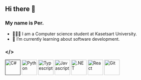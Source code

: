 ## Hi there 👋

### My name is Per.
- 👨🏻‍💻 I am a Computer science student at Kasetsart University.
- 🌱 I’m currently learning about software development.

### </>
<a href="" title="C#"><img src="https://github.com/get-icon/geticon/blob/master/icons/c-sharp.svg" alt="C#" width="50px" height="50px"></a>
<a href="https://www.python.org/" title="Python"><img src="https://github.com/get-icon/geticon/raw/master/icons/python.svg" alt="Python" width="50px" height="50px"></a>
<a href="https://www.typescriptlang.org/" title="Typescript"><img src="https://github.com/get-icon/geticon/raw/master/icons/typescript-icon.svg" alt="Typescript" width="50px" height="50px"></a>
<a href="https://github.com/get-icon/geticon/blob/master/icons/javascript.svg" title="Javascript" height="50px"><img src="https://github.com/get-icon/geticon/blob/master/icons/javascript.svg" alt="Javascript" width="50px"/></a>
<a href="https://dotnet.microsoft.com/en-us/apps/aspnet" title=".NET"><img src="https://github.com/get-icon/geticon/blob/master/icons/dotnet.svg" alt=".NET" width="50px" height="50px"></a>
<a href="https://reactjs.org/" title="React"><img src="https://github.com/get-icon/geticon/raw/master/icons/react.svg" alt="React" width="50px" height="50px"></a>
<a href="https://git-scm.com/" title="Git"><img src="https://github.com/get-icon/geticon/raw/master/icons/git-icon.svg" alt="Git" width="50px" height="50px"></a>

